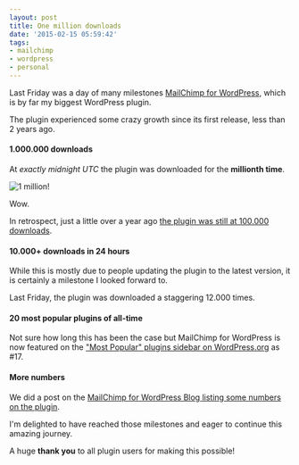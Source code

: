```yaml
---
layout: post
title: One million downloads
date: '2015-02-15 05:59:42'
tags:
- mailchimp
- wordpress
- personal
---
```


Last Friday was a day of many milestones [MailChimp for WordPress](https://mc4wp.com), which is by far my biggest WordPress plugin.

The plugin experienced some crazy growth since its first release, less than 2 years ago.


#### 1.000.000 downloads
At _exactly midnight UTC_ the plugin was downloaded for the **millionth time**.

![1 million!](https://res.cloudinary.com/dannyvankooten/image/upload/v1423979927/1milliondownloads_a4fnqp.jpg)

Wow.

In retrospect, just a little over a year ago [the plugin was still at 100.000 downloads](https://dannyvankooten.com/100-000-plugin-downloads-6-months-mailchimp-wordpress/). 

#### 10.000+ downloads in 24 hours

While this is mostly due to people updating the plugin to the latest version, it is certainly a milestone I looked forward to.

Last Friday, the plugin was downloaded a staggering 12.000 times.

#### 20 most popular plugins of all-time
Not sure how long this has been the case but MailChimp for WordPress is now featured on the ["Most Popular" plugins sidebar on WordPress.org](https://wordpress.org/plugins/) as #17.

#### More numbers

We did a post on the [MailChimp for WordPress Blog listing some numbers on the plugin](https://mc4wp.com/blog/one-million-downloads/).

I'm delighted to have reached those milestones and eager to continue this amazing journey.

A huge **thank  you** to all  plugin users for making this possible!